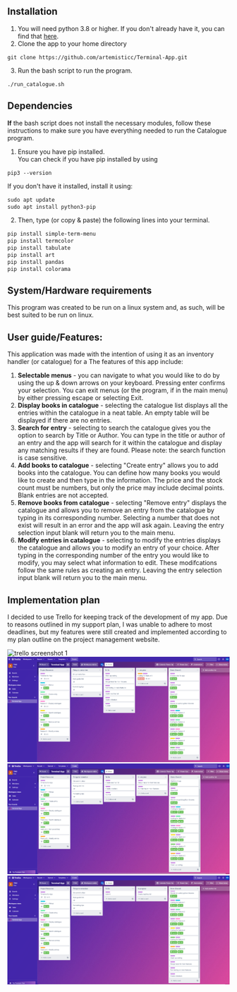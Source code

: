 ## Installation
1. You will need python 3.8 or higher. If you don't already have it, you can find that [here](https://www.python.org/).
2. Clone the app to your home directory
```
git clone https://github.com/artemisticc/Terminal-App.git
```
3. Run the bash script to run the program.
```
./run_catalogue.sh
```



## Dependencies
**If** the bash script does not install the necessary modules, follow these instructions to make sure you have everything needed to run the Catalogue program.
1. Ensure you have pip installed.  
You can check if you have pip installed by using
```
pip3 --version
```
If you don't have it installed, install it using:
```
sudo apt update 
sudo apt install python3-pip 
```
2. Then, type (or copy & paste) the following lines into your terminal.

```
pip install simple-term-menu
pip install termcolor
pip install tabulate
pip install art
pip install pandas
pip install colorama
```

## System/Hardware requirements
This program was created to be run on a linux system and, as such, will be best suited to be run on linux.

## User guide/Features:

This application was made with the intention of using it as an inventory handler (or catalogue) for a 
The features of this app include:
1. **Selectable menus** - you can navigate to what you would like to do by using the up & down arrows on your keyboard. Pressing enter confirms your selection. You can exit menus (or the program, if in the main menu) by either pressing escape or selecting Exit.
2. **Display books in catalogue** - selecting the catalogue list displays all the entries within the catalogue in a neat table. An empty table will be displayed if there are no entries.
3. **Search for entry** - selecting to search the catalogue gives you the option to search by Title or Author. You can type in the title or author of an entry and the app will search for it within the catalogue and display any matching results if they are found. Please note: the search function is case sensitive. 
4. **Add books to catalogue** - selecting "Create entry" allows you to add books into the catalogue. You can define how many books you would like to create and then type in the information. The price and the stock count must be numbers, but only the price may include decimal points. Blank entries are not accepted.
5. **Remove books from catalogue** - selecting "Remove entry" displays the catalogue and allows you to remove an entry from the catalogue by typing in its corresponding number. Selecting a number that does not exist will result in an error and the app will ask again. Leaving the entry selection input blank will return you to the main menu.
6. **Modify entries in catalogue** - selecting to modify the entries displays the catalogue and allows you to modify an entry of your choice. After typing in the corresponding number of the entry you would like to modify, you may select what information to edit. These modifcations follow the same rules as creating an entry. Leaving the entry selection input blank will return you to the main menu.

## Implementation plan

I decided to use Trello for keeping track of the development of my app. Due to reasons outlined in my support plan, I was unable to adhere to most deadlines, but my features were still created and implemented according to my plan outline on the project management website.

![trello screenshot 1](.ss1.png)
![trello screenshot 2](./ss2.png)
![trello screenshot 3](./ss3.png)
![trello screenshot 4](./ss4.png)